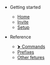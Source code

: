 - Getting started
  - [Home](/README.md "Homepage")
  - [Invite](start/invite.md "Invite UZX to your server")
  - [Setup](start/setup.md "Server setup")

- Reference
  - [⮞ Commands](ref/commands.md "Commands reference")
  - [Prefixes](ref/prefixes.md "Prefix info")
  - [Other fetures](ref/other.md "Other fetures")
